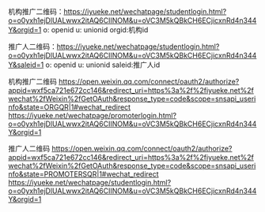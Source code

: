 机构推广二维码：https://iyueke.net/wechatpage/studentlogin.html?o=o0yxh1ejDlUALwwx2itAQ6CIINOM&u=oVC3M5kQBkCH6ECjicxnRd4n344Y&orgid=1
o: openid u: unionid orgid:机构id

推广人二维码：https://iyueke.net/wechatpage/studentlogin.html?o=o0yxh1ejDlUALwwx2itAQ6CIINOM&u=oVC3M5kQBkCH6ECjicxnRd4n344Y&saleid=1
o: openid u: unionid saleid:推广人id



机构推广二维码
https://open.weixin.qq.com/connect/oauth2/authorize?appid=wxf5ca721e672cc146&redirect_uri=https%3a%2f%2fiyueke.net%2fwechat%2fWeixin%2fGetOAuth&response_type=code&scope=snsapi_userinfo&state=ORGQR|1#wechat_redirect
https://iyueke.net/wechatpage/promoterlogin.html?o=o0yxh1ejDlUALwwx2itAQ6CIINOM&u=oVC3M5kQBkCH6ECjicxnRd4n344Y&orgid=1

推广人二维码
https://open.weixin.qq.com/connect/oauth2/authorize?appid=wxf5ca721e672cc146&redirect_uri=https%3a%2f%2fiyueke.net%2fwechat%2fWeixin%2fGetOAuth&response_type=code&scope=snsapi_userinfo&state=PROMOTERSQR|1#wechat_redirect
https://iyueke.net/wechatpage/studentlogin.html?o=o0yxh1ejDlUALwwx2itAQ6CIINOM&u=oVC3M5kQBkCH6ECjicxnRd4n344Y&orgid=1